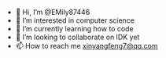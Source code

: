 - 👋 Hi, I’m @EMily87446
- 👀 I’m interested in computer science 
- 🌱 I’m currently learning how to code
- 💞️ I’m looking to collaborate on IDK yet
- 📫 How to reach me  xinyangfeng7@qq.com

<!---
EMily87446/EMily87446 is a ✨ special ✨ repository because its `README.md` (this file) appears on your GitHub profile.
You can click the Preview link to take a look at your changes.
--->
